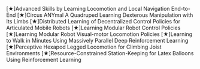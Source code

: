[★]Advanced Skills by Learning Locomotion and Local Navigation End-to-End 
[★]Circus ANYmal A Quadruped Learning Dexterous Manipulation with Its Limbs 
[★]Distributed Learning of Decentralized Control Policies for Articulated Mobile Robots 
[★]Learning Modular Robot Control Policies 
[★]Learning Modular Robot Visual-motor Locomotion Policies 
[★]Learning to Walk in Minutes Using Massively Parallel Deep Reinforcement Learning 
[★]Perceptive Hexapod Legged Locomotion for Climbing Joist Environments 
[★]Resource-Constrained Station-Keeping for Latex Balloons Using Reinforcement Learning 